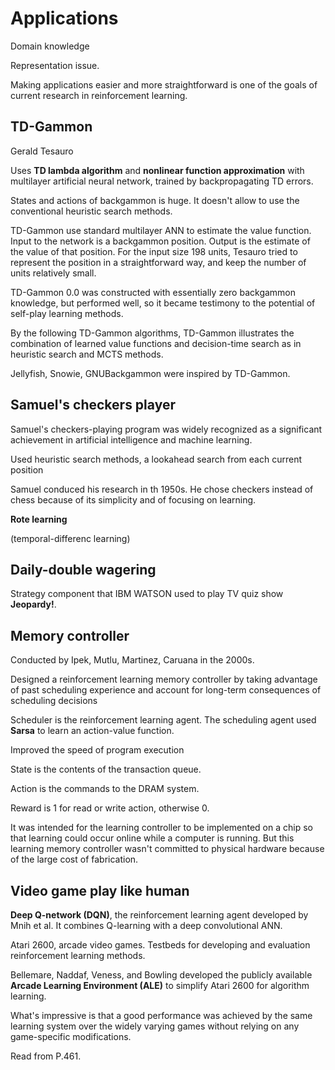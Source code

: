 # Applications

Domain knowledge

Representation issue.

Making applications easier and more straightforward is one of the goals of current research in reinforcement learning.

## TD-Gammon

Gerald Tesauro

Uses **TD lambda algorithm** and **nonlinear function approximation** with multilayer artificial neural network, trained 
by backpropagating TD errors.

States and actions of backgammon is huge. It doesn't allow to use the conventional heuristic search methods.

TD-Gammon use standard multilayer ANN to estimate the value function. Input to the network is a backgammon position. 
Output is the estimate of the value of that position. For the input size 198 units, Tesauro tried 
to represent the position in a straightforward way, and keep the number of units relatively small.

TD-Gammon 0.0 was constructed with essentially zero backgammon knowledge, but performed well, so it became testimony to 
the potential of self-play learning methods.

By the following TD-Gammon algorithms, TD-Gammon illustrates the combination of learned value functions and decision-time
search as in heuristic search and MCTS methods.

Jellyfish, Snowie, GNUBackgammon were inspired by TD-Gammon.

## Samuel's checkers player

Samuel's checkers-playing program was widely recognized as a significant achievement in artificial intelligence and 
machine learning.

Used heuristic search methods, a lookahead search from each current position

Samuel conduced his research in th 1950s. He chose checkers instead of chess because of its simplicity and of focusing 
on learning.

**Rote learning**

(temporal-differenc learning)

## Daily-double wagering

Strategy component that IBM WATSON used to play TV quiz show **Jeopardy!**.

## Memory controller

Conducted by Ipek, Mutlu, Martinez, Caruana in the 2000s.

Designed a reinforcement learning memory controller by taking advantage of past scheduling experience and account for 
long-term consequences of scheduling decisions

Scheduler is the reinforcement learning agent. The scheduling agent used **Sarsa** to learn an action-value function.

Improved the speed of program execution

State is the contents of the transaction queue.

Action is the commands to the DRAM system.

Reward is 1 for read or write action, otherwise 0.

It was intended for the learning controller to be implemented on a chip so that learning could occur online while a 
computer is running. But this learning memory controller wasn't committed to physical hardware because of the large cost 
of fabrication.

## Video game play like human

**Deep Q-network (DQN)**, the reinforcement learning agent developed by Mnih et al. It combines Q-learning with a deep 
convolutional ANN.

Atari 2600, arcade video games. Testbeds for developing and evaluation reinforcement learning methods.

Bellemare, Naddaf, Veness, and Bowling developed the publicly available **Arcade Learning Environment (ALE)** to simplify 
Atari 2600 for algorithm learning.

What's impressive is that a good performance was achieved by the same learning system over the widely varying games 
without relying on any game-specific modifications.

Read from P.461.







